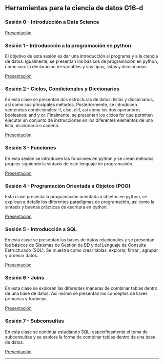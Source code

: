 ## Herramientas para la ciencia de datos G16-d

### Sesión 0 -  Introducción a Data Science 

[Presentación](https://docs.google.com/presentation/d/1_SC28fgPZiDKohKvwXo3TdL3RWoMJJnyqOfjWNNm_9g/edit?usp=sharing)

### Sesión 1 - Introducción a la programación en python

El objetivo de esta sesión es dar una introducción al programa y a la ciencia de datos. Igualmente, se presentan los básicos de programación en python, como son: la declaración de variables y sus tipos, listas y diccionarios.

[Presentación](https://docs.google.com/presentation/d/1wta_zmA0gnpbY8CFF_8duvKcnns49DDrX2eTUZiGqEs/edit#slide=id.p2)

### Sesión 2 - Ciclos, Condicionales y Diccionarios

En esta clase se presentan dos estructuras de datos: listas y diccionarios, así como sus principales métodos. Posteriormente, se introducen sentencias condicionales: if, else, elif, así como los dos operadores booleanos: and y or. Finalmente, se presentan los ciclos for que permiten ejecutar un conjunto de instrucciones en los diferentes elementos de una lista, diccionario o cadena. 

[Presentación](https://docs.google.com/presentation/d/1Tthu3qLHTw6RRSQo0Ta7YJgUBpbxgyvM_id3_LAOWuM/edit#slide=id.p1)

### Sesión 3 - Funciones

En esta sesión se introducen las funciones en python y se crean métodos propios siguiendo la sintaxis de este lenguaje de programación.

[Presentación](https://docs.google.com/presentation/d/1NB158ZNSNJZjt54rC0sdLuVMW7KEXPpfjoW7hRvaf84/edit#slide=id.p1)

### Sesión 4 - Programación Orientada a Objetos (POO)

Esta clase presenta la programación orientada a objetos en python, se explican a detalle los diferentes paradigmas de programación, así como la sintaxis y buenas prácticas de escritura en python. 

[Presentación](https://docs.google.com/presentation/d/1ZcHx9yZJFW5mNCGWehA8Kj3KeEe8wU9iJQcG39eJSPY/edit#slide=id.gba388653f5_0_6)

### Sesión 5 - Introducción a SQL

En esta clase se presentan las bases de datos relacionales y se presentan los básicos de Sistemas de Gestión de BD y del Lenguaje de Consulta Estructurado (SQL). Se muestra como crear tablas, explorar, filtrar , agrupar y ordenar datos.

[Presentación](https://docs.google.com/presentation/d/1xIAM4qMoRdqVZvOJN_F4Cn57OOSAzi6Sur8aQbCWo7s/edit?usp=sharing)

### Sesión 6 - Joins

En esta clase se exploran las diferentes maneras de combinar tablas dentro de una base de datos. Así mismo se presentan los conceptos de llaves primarias y foráneas. 

[Presentación](https://docs.google.com/presentation/d/1KfcUr8NQjxjrueOGz7fYG1_BViso8FvnBmfjqyAcZWY/edit?usp=sharing)

### Sesión 7 - Subconsultas 

En esta clase se continúa estudiando SQL, específicamente el tema de subconsultas y se explora la forma de combinar tablas dentro de una base de datos. 

[Presentación](https://docs.google.com/presentation/d/1E-GFLPtfvnEbqmkoTiZdgb1xONxGt1CgHNJXZpiK2HE/edit?usp=sharing)




---


